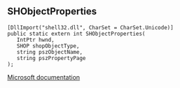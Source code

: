 ## SHObjectProperties

```
[DllImport("shell32.dll", CharSet = CharSet.Unicode)]
public static extern int SHObjectProperties(
   IntPtr hwnd,
   SHOP shopObjectType,
   string pszObjectName,
   string pszPropertyPage
);
```

[Microsoft documentation](https://docs.microsoft.com/en-us/windows/win32/api/shlobj_core/nf-shlobj_core-shobjectproperties)
